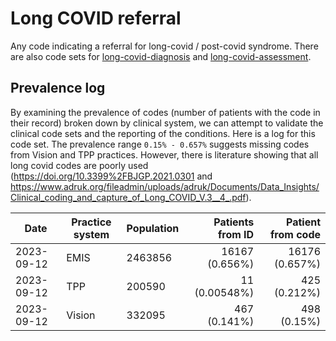# Long COVID referral

Any code indicating a referral for long-covid / post-covid syndrome. There are also code sets for [long-covid-diagnosis](../../../conditions/long-covid-diagnosis/) and [long-covid-assessment](../../long-covid-assessment/).

## Prevalence log

By examining the prevalence of codes (number of patients with the code in their record) broken down by clinical system, we can attempt to validate the clinical code sets and the reporting of the conditions. Here is a log for this code set. The prevalence range `0.15% - 0.657%` suggests missing codes from Vision and TPP practices. However, there is literature showing that all long covid codes are poorly used (https://doi.org/10.3399%2FBJGP.2021.0301 and https://www.adruk.org/fileadmin/uploads/adruk/Documents/Data_Insights/Clinical_coding_and_capture_of_Long_COVID_V.3__4_.pdf).

| Date       | Practice system | Population | Patients from ID | Patient from code |
| ---------- | --------------- | ---------- | ---------------: | ----------------: |
| 2023-09-12 | EMIS            | 2463856    |   16167 (0.656%) |    16176 (0.657%) |
| 2023-09-12 | TPP             | 200590     |    11 (0.00548%) |      425 (0.212%) |
| 2023-09-12 | Vision          | 332095     |     467 (0.141%) |       498 (0.15%) |
